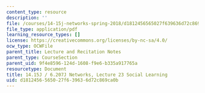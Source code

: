 ```yaml
---
content_type: resource
description: ''
file: /courses/14-15j-networks-spring-2018/d1812456565027f639636d72c869ca0b_MIT14_15JS18_lec23.pdf
file_type: application/pdf
learning_resource_types: []
license: https://creativecommons.org/licenses/by-nc-sa/4.0/
ocw_type: OCWFile
parent_title: Lecture and Recitation Notes
parent_type: CourseSection
parent_uid: 9f4e8596-124d-1608-f9e6-b335a917765a
resourcetype: Document
title: 14.15J / 6.207J Networks, Lecture 23 Social Learning
uid: d1812456-5650-27f6-3963-6d72c869ca0b
---
```

